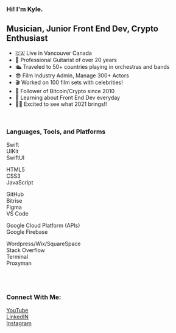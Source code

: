### Hi! I'm Kyle.

## Musician, Junior Front End Dev, Crypto Enthusiast
- 🇨🇦 Live in Vancouver Canada
- 🎸 Professional Guitarist of over 20 years
- 🛳 Traveled to 50+ countries playing in orchestras and bands
- 😎 Film Industry Admin, Manage 300+ Actors
- 🎬 Worked on 100 film sets with celebrities!
- 👀 Follower of Bitcoin/Crypto since 2010
- 🌱 Learning about Front End Dev everyday
- 👨‍💻 Excited to see what 2021 brings!!

<br />

### Languages, Tools, and Platforms

Swift<br />
UIKit<br />
SwiftUI<br />

HTML5<br />
CSS3<br />
JavaScript<br />

GitHub<br />
Bitrise<br />
Figma<br />
VS Code<br />

Google Cloud Platform (APIs)<br />
Google Firebase<br />

Wordpress/Wix/SquareSpace<br />
Stack Overflow<br />
Terminal<br />
Proxyman<br />


<br />
<br />

### Connect With Me:

[YouTube](http://www.youtube.com/c/kylesherrington "Kyle's YouTube") <br />
[LinkedIN](https://www.linkedin.com/in/kylesherrington "Kyle's LinkedIN")<br />
[Instagram](https://www.instagram.com/kyle_sherrington "Kyle's Instagram")

